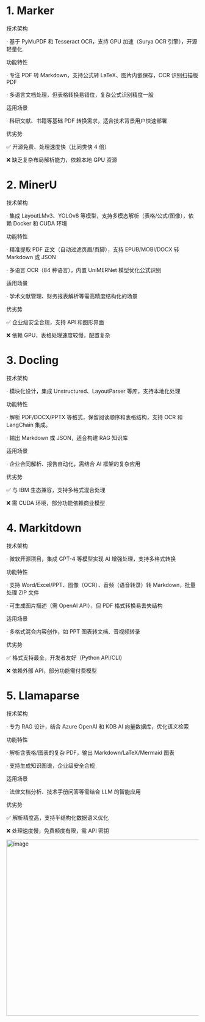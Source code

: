 # 1. Marker


技术架构

· 基于 PyMuPDF 和 Tesseract OCR，支持 GPU 加速（Surya OCR 引擎），开源轻量化

功能特性

· 专注 PDF 转 Markdown，支持公式转 LaTeX、图片内嵌保存，OCR 识别扫描版 PDF

· 多语言文档处理，但表格转换易错位，复杂公式识别精度一般

适用场景

· 科研文献、书籍等基础 PDF 转换需求，适合技术背景用户快速部署

优劣势


✅ 开源免费、处理速度快（比同类快 4 倍）

❌ 缺乏复杂布局解析能力，依赖本地 GPU 资源

# 2. MinerU

技术架构

· 集成 LayoutLMv3、YOLOv8 等模型，支持多模态解析（表格/公式/图像），依赖 Docker 和 CUDA 环境

功能特性

· 精准提取 PDF 正文（自动过滤页眉/页脚），支持 EPUB/MOBI/DOCX 转 Markdown 或 JSON

· 多语言 OCR（84 种语言），内置 UniMERNet 模型优化公式识别

适用场景

· 学术文献管理、财务报表解析等需高精度结构化的场景

优劣势


✅ 企业级安全合规，支持 API 和图形界面

❌ 依赖 GPU，表格处理速度较慢，配置复杂



# 3. Docling

技术架构

· 模块化设计，集成 Unstructured、LayoutParser 等库，支持本地化处理

功能特性

· 解析 PDF/DOCX/PPTX 等格式，保留阅读顺序和表格结构，支持 OCR 和 LangChain 集成。

· 输出 Markdown 或 JSON，适合构建 RAG 知识库

适用场景

· 企业合同解析、报告自动化，需结合 AI 框架的复杂应用

优劣势

✅ 与 IBM 生态兼容，支持多格式混合处理

❌ 需 CUDA 环境，部分功能依赖商业模型



# 4. Markitdown

技术架构

· 微软开源项目，集成 GPT-4 等模型实现 AI 增强处理，支持多格式转换

功能特性

· 支持 Word/Excel/PPT、图像（OCR）、音频（语音转录）转 Markdown，批量处理 ZIP 文件

· 可生成图片描述（需 OpenAI API），但 PDF 格式转换易丢失结构

适用场景

· 多格式混合内容创作，如 PPT 图表转文档、音视频转录

优劣势

✅ 格式支持最全，开发者友好（Python API/CLI）

❌ 依赖外部 API，部分功能需付费模型



# 5. Llamaparse


技术架构

· 专为 RAG 设计，结合 Azure OpenAI 和 KDB AI 向量数据库，优化语义检索

功能特性

· 解析含表格/图表的复杂 PDF，输出 Markdown/LaTeX/Mermaid 图表

· 支持生成知识图谱，企业级安全合规

适用场景

· 法律文档分析、技术手册问答等需结合 LLM 的智能应用

优劣势

✅ 解析精度高，支持半结构化数据语义优化

❌ 处理速度慢，免费额度有限，需 API 密钥




<img width="741" height="460" alt="image" src="https://github.com/user-attachments/assets/89fecd07-d27e-4530-9194-588dd875b3a6" />
